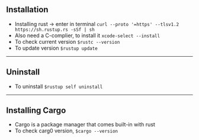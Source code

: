 ## Installation

- Installing rust  -> enter in terminal `curl --proto '=https' --tlsv1.2 https://sh.rustup.rs -sSf | sh`
- Also need a C-complier, to install it `xcode-select --install`
- To check current version `$rustc --version`
- To update version `$rustup update`

---


## Uninstall

- To uninstall `$rustup self uninstall`

---

## Installing Cargo

- Cargo is a package manager that comes built-in with rust
- To check carg0 version, `$cargo --version`

